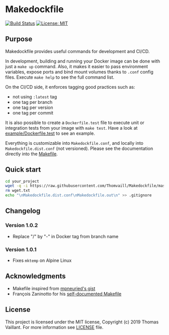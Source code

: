# Makedockfile

[![Build Status](https://travis-ci.com/Thomvaill/Makedockfile.svg?branch=master)](https://travis-ci.com/Thomvaill/Makedockfile)
[![License: MIT](https://img.shields.io/badge/License-MIT-yellow.svg)](https://opensource.org/licenses/MIT)

## Purpose

Makedockfile provides useful commands for development and CI/CD.

In development, building and running your Docker image can be done with just a `make up` command.
Also, it makes it easier to pass environment variables, expose ports and bind mount volumes thanks to `.conf` config files.
Execute `make help` to see the full command list.

On the CI/CD side, it enforces tagging good practices such as:

-   not using `:latest` tag
-   one tag per branch
-   one tag per version
-   one tag per commit

It is also possible to create a `Dockerfile.test` file to execute unit or integration tests from your image with `make test`.
Have a look at [example/Dockerfile.test](example/Dockerfile.test) to see an example.

Everything is customizable into `Makedockfile.conf`, and locally into `Makedockfile.dist.conf` (not versioned).
Please see the documentation directly into the [Makefile](src/Makefile).

## Quick start

```bash
cd your_project
wget -q -i https://raw.githubusercontent.com/Thomvaill/Makedockfile/master/wget.txt
rm wget.txt
echo "\nMakedockfile.dist.conf\nMakedockfile.out\n" >> .gitignore
```

## Changelog

### Version 1.0.2

-   Replace "/" by "-" in Docker tag from branch name

### Version 1.0.1

-   Fixes `mktemp` on Alpine Linux

## Acknowledgments

-   Makefile inspired from [mpneuried's gist](https://gist.github.com/mpneuried/0594963ad38e68917ef189b4e6a269db)
-   François Zaninotto for his [self-documented Makefile](https://marmelab.com/blog/2016/02/29/auto-documented-makefile.html)

## License

This project is licensed under the MIT license, Copyright (c) 2019 Thomas Vaillant. For more information see [LICENSE](LICENSE) file.
